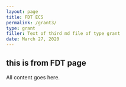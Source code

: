 ```yaml
---
layout: page
title: FDT ECS
permalink: /grant3/
type: grant
filler: Text of third md file of type grant
date: March 27, 2020
---
```


## this is from FDT page


All content goes here. 
